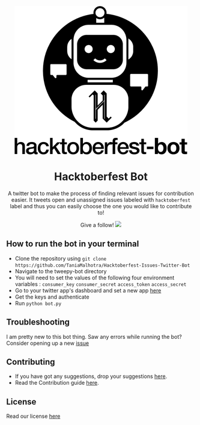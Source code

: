 <div align="center">

<img src ="https://github.com/TaniaMalhotra/Hacktoberfest-Bot/blob/master/new-logo/logo.png">

# Hacktoberfest Bot

A twitter bot to make the process of finding relevant issues for contribution easier. It tweets open and unassigned issues labeled with ```hacktoberfest``` label and thus you can easily choose the one you would like to contribute to!

Give a follow!
<a href="https://twitter.com/Hacktoberfesti1" target="_blank"><img src="https://pbs.twimg.com/profile_images/1111729635610382336/_65QFl7B.png" height="20" ></a>
</div>

## How to run the bot in your terminal

- Clone the repository using ```git clone https://github.com/TaniaMalhotra/Hacktoberfest-Issues-Twitter-Bot```
- Navigate to the tweepy-bot directory
- You will need to set the values of the following four environment variables : ```consumer_key``` ```consumer_secret``` ```access_token``` ```access_secret```
- Go to your twitter app's dashboard and set a new app [here](https://developer.twitter.com/en/portal/projects-and-apps)
- Get the keys and authenticate
- Run ```python bot.py```


## Troubleshooting

I am pretty new to this bot thing. Saw any errors while running the bot? Consider opening up a new [issue](https://github.com/TaniaMalhotra/Hacktoberfest-Bot/issues)


## Contributing

- If you have got any suggestions, drop your suggestions [here](https://github.com/TaniaMalhotra/Hacktoberfest-Bot/new/master).
- Read the Contribution guide [here](https://github.com/TaniaMalhotra/Hacktoberfest-Bot/blob/master/Contribution.md).


## License

Read our license [here](https://github.com/TaniaMalhotra/Hacktoberfest-Bot/blob/master/LICENSE)
